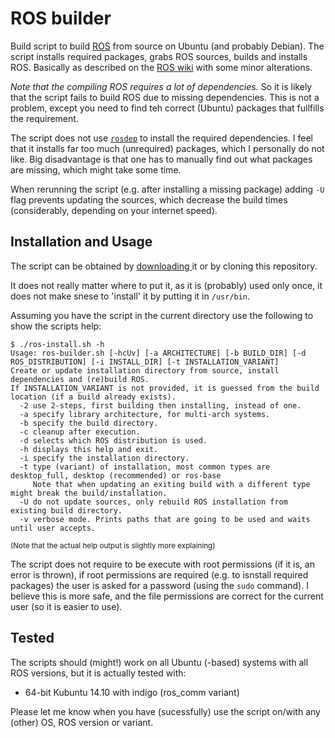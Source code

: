 # ROS builder

Build script to build [ROS](http://www.ros.org/) from source on Ubuntu (and probably Debian).
The script installs required packages, grabs ROS sources, builds and installs ROS.
Basically as described on the [ROS wiki](http://wiki.ros.org/indigo/Installation/Source) with some minor alterations.

*Note that the compiling ROS requires a lot of dependencies.* So it is likely that the script fails to build ROS due to missing dependencies. This is not a problem, except you need to find teh correct (Ubuntu) packages that fullfills the requirement.

The script does not use [`rosdep`](http://wiki.ros.org/rosdep) to install the required dependencies.
I feel that it installs far too much (unrequired) packages, which I personally do not like.
Big disadvantage is that one has to manually find out what packages are missing, which might take some time.

When rerunning the script (e.g. after installing a missing package) adding `-U` flag prevents updating the sources, which decrease the build times (considerably, depending on your internet speed).

## Installation and Usage

The script can be obtained by [downloading ](https://raw.githubusercontent.com/veger/ros-builder/master/ros-builder.sh) it or by cloning this repository.

It does not really matter where to put it, as it is (probably) used only once, it does not make snese to 'install' it by putting it in `/usr/bin`.

Assuming you have the script in the current directory use the following to show the scripts help:

```
$ ./ros-install.sh -h
Usage: ros-builder.sh [-hcUv] [-a ARCHITECTURE] [-b BUILD_DIR] [-d ROS_DISTRIBUTION] [-i INSTALL_DIR] [-t INSTALLATION_VARIANT]
Create or update installation directory from source, install dependencies and (re)build ROS.
If INSTALLATION_VARIANT is not provided, it is guessed from the build location (if a build already exists).
  -2 use 2-steps, first building then installing, instead of one.
  -a specify library architecture, for multi-arch systems.
  -b specify the build directory.
  -c cleanup after execution.
  -d selects which ROS distribution is used.
  -h displays this help and exit.
  -i specify the installation directory.
  -t type (variant) of installation, most common types are desktop_full, desktop (recommended) or ros-base
     Note that when updating an exiting build with a different type might break the build/installation.
  -U do not update sources, only rebuild ROS installation from existing build directory.
  -v verbose mode. Prints paths that are going to be used and waits until user accepts.
```
<sup>(Note that the actual help output is slightly more explaining)</sup>

The script does not require to be execute with root permissions (if it is, an error is thrown), if root permissions are required (e.g. to isnstall required packages) the user is asked for a password (using the `sudo` command).
I believe this is more safe, and the file permissions are correct for the current user (so it is easier to use).

## Tested

The scripts should (might!) work on all Ubuntu (-based) systems with all ROS versions, but it is actually tested with:
 * 64-bit Kubuntu 14.10 with indigo (ros_comm variant)

 Please let me know when you have (sucessfully) use the script on/with any (other) OS, ROS version or variant.
